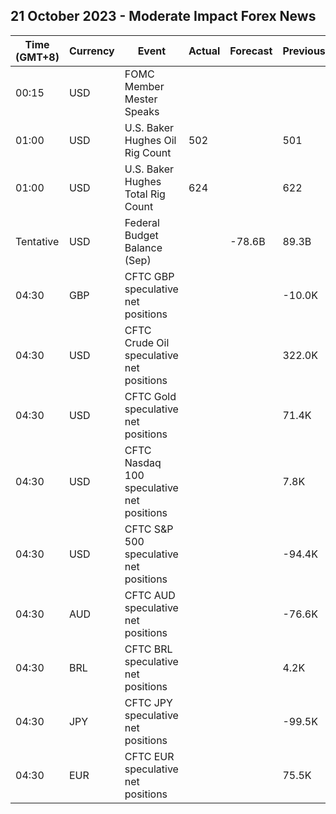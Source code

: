 ## 21 October 2023 - Moderate Impact Forex News

| Time (GMT+8) | Currency | Event | Actual | Forecast | Previous |
|------|----------|-------|--------|----------|----------|
| 00:15 | USD | FOMC Member Mester Speaks |  |  |  |
| 01:00 | USD | U.S. Baker Hughes Oil Rig Count | 502 |  | 501 |
| 01:00 | USD | U.S. Baker Hughes Total Rig Count | 624 |  | 622 |
| Tentative | USD | Federal Budget Balance (Sep) |  | -78.6B | 89.3B |
| 04:30 | GBP | CFTC GBP speculative net positions |  |  | -10.0K |
| 04:30 | USD | CFTC Crude Oil speculative net positions |  |  | 322.0K |
| 04:30 | USD | CFTC Gold speculative net positions |  |  | 71.4K |
| 04:30 | USD | CFTC Nasdaq 100 speculative net positions |  |  | 7.8K |
| 04:30 | USD | CFTC S&P 500 speculative net positions |  |  | -94.4K |
| 04:30 | AUD | CFTC AUD speculative net positions |  |  | -76.6K |
| 04:30 | BRL | CFTC BRL speculative net positions |  |  | 4.2K |
| 04:30 | JPY | CFTC JPY speculative net positions |  |  | -99.5K |
| 04:30 | EUR | CFTC EUR speculative net positions |  |  | 75.5K |
